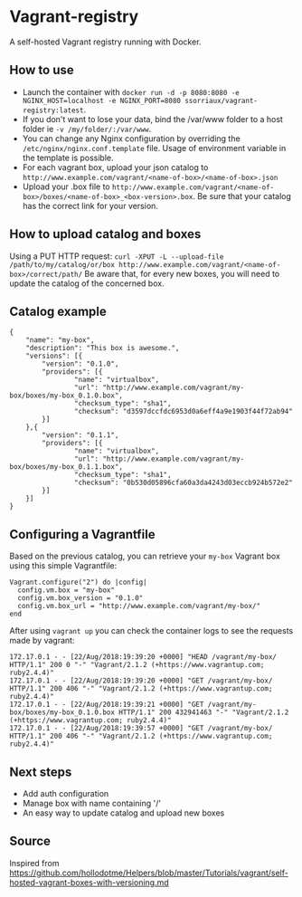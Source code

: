 # Vagrant-registry
A self-hosted Vagrant registry running with Docker.

## How to use
* Launch the container with ```docker run -d -p 8080:8080 -e NGINX_HOST=localhost -e NGINX_PORT=8080 ssorriaux/vagrant-registry:latest```.
* If you don't want to lose your data, bind the /var/www folder to a host folder ie ```-v /my/folder/:/var/www```.
* You can change any Nginx configuration by overriding the ```/etc/nginx/nginx.conf.template``` file. Usage of environment variable in the template is possible.
* For each vagrant box, upload your json catalog to ```http://www.example.com/vagrant/<name-of-box>/<name-of-box>.json```
* Upload your .box file to ```http://www.example.com/vagrant/<name-of-box>/boxes/<name-of-box>_<box-version>.box```. Be sure that your catalog has the correct link for your version.

## How to upload catalog and boxes
Using a PUT HTTP request: ```curl -XPUT -L --upload-file /path/to/my/catalog/or/box http://www.example.com/vagrant/<name-of-box>/correct/path/```
Be aware that, for every new boxes, you will need to update the catalog of the concerned box.

## Catalog example
```
{
    "name": "my-box",
    "description": "This box is awesome.",
    "versions": [{
        "version": "0.1.0",
        "providers": [{
                "name": "virtualbox",
                "url": "http://www.example.com/vagrant/my-box/boxes/my-box_0.1.0.box",
                "checksum_type": "sha1",
                "checksum": "d3597dccfdc6953d0a6eff4a9e1903f44f72ab94"
        }]
    },{
        "version": "0.1.1",
        "providers": [{
                "name": "virtualbox",
                "url": "http://www.example.com/vagrant/my-box/boxes/my-box_0.1.1.box",
                "checksum_type": "sha1",
                "checksum": "0b530d05896cfa60a3da4243d03eccb924b572e2"
        }]
    }]
}
```

## Configuring a Vagrantfile
Based on the previous catalog, you can retrieve your ```my-box``` Vagrant box using this simple Vagrantfile:

```
Vagrant.configure("2") do |config|
  config.vm.box = "my-box"
  config.vm.box_version = "0.1.0"
  config.vm.box_url = "http://www.example.com/vagrant/my-box/"
end
```
After using ```vagrant up``` you can check the container logs to see the requests made by vagrant:
```
172.17.0.1 - - [22/Aug/2018:19:39:20 +0000] "HEAD /vagrant/my-box/ HTTP/1.1" 200 0 "-" "Vagrant/2.1.2 (+https://www.vagrantup.com; ruby2.4.4)"
172.17.0.1 - - [22/Aug/2018:19:39:20 +0000] "GET /vagrant/my-box/ HTTP/1.1" 200 406 "-" "Vagrant/2.1.2 (+https://www.vagrantup.com; ruby2.4.4)"
172.17.0.1 - - [22/Aug/2018:19:39:21 +0000] "GET /vagrant/my-box/boxes/my-box_0.1.0.box HTTP/1.1" 200 432941463 "-" "Vagrant/2.1.2 (+https://www.vagrantup.com; ruby2.4.4)"
172.17.0.1 - - [22/Aug/2018:19:39:57 +0000] "GET /vagrant/my-box/ HTTP/1.1" 200 406 "-" "Vagrant/2.1.2 (+https://www.vagrantup.com; ruby2.4.4)"
```

## Next steps
* Add auth configuration
* Manage box with name containing '/'
* An easy way to update catalog and upload new boxes

## Source
Inspired from https://github.com/hollodotme/Helpers/blob/master/Tutorials/vagrant/self-hosted-vagrant-boxes-with-versioning.md
